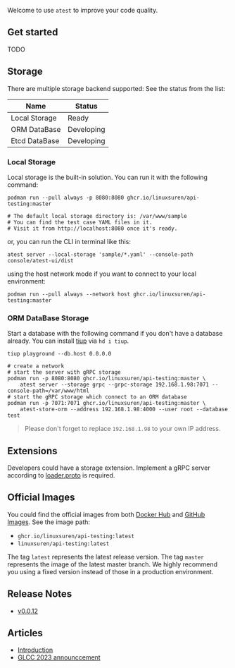 Welcome to use `atest` to improve your code quality.

## Get started
TODO

## Storage
There are multiple storage backend supported: See the status from the list:

| Name | Status |
|---|---|
| Local Storage | Ready |
| ORM DataBase | Developing |
| Etcd DataBase | Developing |

### Local Storage
Local storage is the built-in solution. You can run it with the following command:

```shell
podman run --pull always -p 8080:8080 ghcr.io/linuxsuren/api-testing:master

# The default local storage directory is: /var/www/sample
# You can find the test case YAML files in it.
# Visit it from http://localhost:8080 once it's ready.
```

or, you can run the CLI in terminal like this:

```shell
atest server --local-storage 'sample/*.yaml' --console-path console/atest-ui/dist
```

using the host network mode if you want to connect to your local environment:
```shell
podman run --pull always --network host ghcr.io/linuxsuren/api-testing:master
```

### ORM DataBase Storage
Start a database with the following command if you don't have a database already. You can install [tiup](https://tiup.io/) via `hd i tiup`.

```shell
tiup playground --db.host 0.0.0.0
```

```shell
# create a network
# start the server with gRPC storage
podman run -p 8080:8080 ghcr.io/linuxsuren/api-testing:master \
    atest server --storage grpc --grpc-storage 192.168.1.98:7071 --console-path=/var/www/html
# start the gRPC storage which connect to an ORM database
podman run -p 7071:7071 ghcr.io/linuxsuren/api-testing:master \
    atest-store-orm --address 192.168.1.98:4000 --user root --database test
```

> Please don't forget to replace `192.168.1.98` to your own IP address.

## Extensions
Developers could have a storage extension. Implement a gRPC server according to [loader.proto](../pkg/testing/remote/loader.proto) is required.

## Official Images
You could find the official images from both [Docker Hub](https://hub.docker.com/r/linuxsuren/api-testing) and [GitHub Images](https://github.com/users/LinuxSuRen/packages/container/package/api-testing). See the image path:

* `ghcr.io/linuxsuren/api-testing:latest`
* `linuxsuren/api-testing:latest`

The tag `latest` represents the latest release version. The tag `master` represents the image of the latest master branch. We highly recommend you using a fixed version instead of those in a production environment.

## Release Notes
* [v0.0.12](release-note-v0.0.12.md)

## Articles
* [Introduction](introduce-zh.md)
* [GLCC 2023 announccement](glcc-2023-announce.md)
